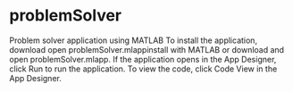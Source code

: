 # problemSolver
Problem solver application using MATLAB
To install the application, download open problemSolver.mlappinstall with MATLAB or download and open problemSolver.mlapp.
If the application opens in the App Designer, click Run to run the application.
To view the code, click Code View in the App Designer.

